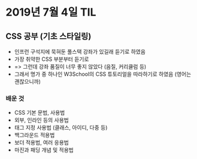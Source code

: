 # 2019년 7월 4일 TIL

## CSS 공부 (기초 스타일링)
* 인프런 구석지에 묵혀둔 풀스택 강좌가 있길래 듣기로 하였음
* 가장 취약한 CSS 부분부터 듣기로
* => 그런데 강좌 품질이 너무 좋지 않았다 (음질, 커리큘럼 등)
* 그래서 명가 중 하나인 W3School의 CSS 튜토리얼을 따라하기로 하였음 (영어는 괜찮으니까)

### 배운 것
* CSS 기본 문법, 사용법
* 외부, 인라인 등의 사용법
* 태그 지정 사용법 (클래스, 아이디, 다중 등)
* 백그라운드 적용법
* 보더 적용법, 여러 응용법
* 마진과 패딩 개념 및 적용법